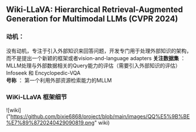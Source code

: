## Wiki-LLaVA: Hierarchical Retrieval-Augmented Generation for Multimodal LLMs (CVPR 2024)
### 动机：
没有动机，专注于引入外部知识来回答问题，开发专门用于处理外部知识的架构，而不是提出一个新颖的框架或者vision-and-language adapters
**关注数据集** ： MLLM处理与外部数据相关的Query能力的评估（需要引入外部知识的评估） Infoseek 和 Encyclopedic-VQA   
**号称** ： 第一个利用外部资源检索能力的MLLM
### WiKi-LLaVA 框架细节
![wiki]("https://github.com/bixie6868/project/blob/main/images/QQ%E5%9B%BE%E7%89%8720240429090819.png" wiki)
